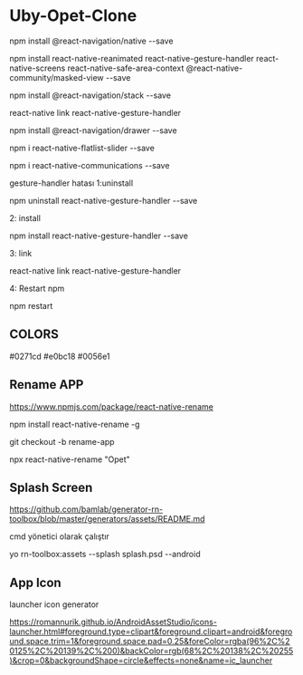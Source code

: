 # Uby-Opet-Clone

npm install @react-navigation/native --save

npm install react-native-reanimated react-native-gesture-handler react-native-screens react-native-safe-area-context @react-native-community/masked-view --save

npm install @react-navigation/stack --save

react-native link react-native-gesture-handler

npm install @react-navigation/drawer --save

npm i react-native-flatlist-slider --save

npm i react-native-communications --save


gesture-handler hatası
1:uninstall

npm uninstall react-native-gesture-handler --save

2: install

npm install react-native-gesture-handler --save

3: link

react-native link react-native-gesture-handler

4: Restart npm

npm restart 

## COLORS ##
#0271cd
#e0bc18
#0056e1

## Rename APP
https://www.npmjs.com/package/react-native-rename

npm install react-native-rename -g

git checkout -b rename-app

npx react-native-rename "Opet"

## Splash Screen
https://github.com/bamlab/generator-rn-toolbox/blob/master/generators/assets/README.md

cmd yönetici olarak çalıştır 

yo rn-toolbox:assets --splash splash.psd --android

## App Icon
launcher icon generator

https://romannurik.github.io/AndroidAssetStudio/icons-launcher.html#foreground.type=clipart&foreground.clipart=android&foreground.space.trim=1&foreground.space.pad=0.25&foreColor=rgba(96%2C%20125%2C%20139%2C%200)&backColor=rgb(68%2C%20138%2C%20255)&crop=0&backgroundShape=circle&effects=none&name=ic_launcher


